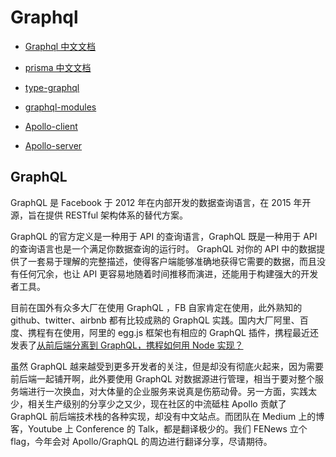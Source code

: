 # Graphql

- [Graphql 中文文档](http://graphql.cn/)

- [prisma 中文文档](https://prisma.1wire.com/docs)

- [type-graphql](https://github.com/19majkel94/type-graphql)

- [graphql-modules](https://graphql-modules.com/docs/introduction/getting-started)

- [Apollo-client](https://apollographqlcn.github.io/react-docs-cn/)

- [Apollo-server](https://www.apollographql.com/docs/apollo-server/)

## GraphQL

GraphQL 是 Facebook 于 2012 年在内部开发的数据查询语言，在 2015 年开源，旨在提供 RESTful 架构体系的替代方案。

GraphQL 的官方定义是一种用于 API 的查询语言，GraphQL 既是一种用于 API 的查询语言也是一个满足你数据查询的运行时。 GraphQL 对你的 API 中的数据提供了一套易于理解的完整描述，使得客户端能够准确地获得它需要的数据，而且没有任何冗余，也让 API 更容易地随着时间推移而演进，还能用于构建强大的开发者工具。

目前在国外有众多大厂在使用 GraphQL ，FB 自家肯定在使用，此外熟知的 github、twitter、airbnb 都有比较成熟的 GraphQL 实践。国内大厂阿里、百度、携程有在使用，阿里的 egg.js 框架也有相应的 GraphQL 插件，携程最近还发表了[从前后端分离到 GraphQL，携程如何用 Node 实现？](https://mp.weixin.qq.com/s/lFKZRtigONGuSHDL4ww9FA)

虽然 GraphQL 越来越受到更多开发者的关注，但是却没有彻底火起来，因为需要前后端一起铺开啊，此外要使用 GraphQL 对数据源进行管理，相当于要对整个服务端进行一次换血，对大体量的企业服务来说真是伤筋动骨。另一方面，实践太少，相关生产级别的分享少之又少，现在社区的中流砥柱 Apollo 贡献了 GraphQL 前后端技术栈的各种实现，却没有中文站点。而团队在 Medium 上的博客，Youtube 上 Conference 的 Talk，都是翻译极少的。我们 FENews 立个 flag，今年会对 Apollo/GraphQL 的周边进行翻译分享，尽请期待。
